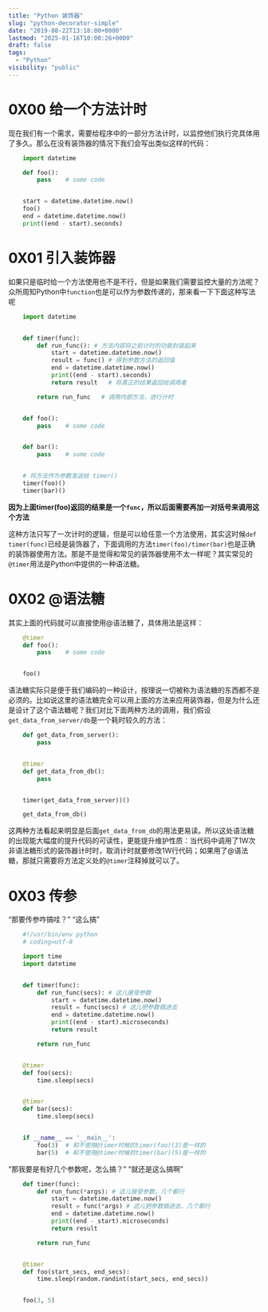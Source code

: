 ```yaml
---
title: "Python 装饰器"
slug: "python-decorator-simple"
date: "2019-08-22T13:18:00+0000"
lastmod: "2025-01-16T10:00:26+0000"
draft: false
tags:
  - "Python"
visibility: "public"
---
```

# 0X00 给一个方法计时

现在我们有一个需求，需要给程序中的一部分方法计时，以监控他们执行完具体用了多久。那么在没有装饰器的情况下我们会写出类似这样的代码：

```python
    import datetime

    def foo():
        pass    # some code


    start = datetime.datetime.now()
    foo()
    end = datetime.datetime.now()
    print((end - start).seconds)
```

# 0X01 引入装饰器

如果只是临时给一个方法使用也不是不行，但是如果我们需要监控大量的方法呢？众所周知Python中`function`也是可以作为参数传递的，那来看一下下面这种写法呢

```python
    import datetime


    def timer(func):
        def run_func(): # 方法内部将之前计时的功能封装起来
            start = datetime.datetime.now()
            result = func() # 得到参数方法的返回值
            end = datetime.datetime.now()
            print((end - start).seconds)
            return result   # 将真正的结果返回给调用者

        return run_func   # 调用内部方法，进行计时


    def foo():
        pass    # some code


    def bar():
        pass    # some code


    # 将方法作为参数发送给 timer()
    timer(foo)()
    timer(bar)()
```


**因为上面timer(foo)返回的结果是一个`func`，所以后面需要再加一对括号来调用这个方法**

这种方法只写了一次计时的逻辑，但是可以给任意一个方法使用，其实这时候`def timer(func)`已经是装饰器了，下面调用的方法`timer(foo)/timer(bar)`也是正确的装饰器使用方法。那是不是觉得和常见的装饰器使用不太一样呢？其实常见的`@timer`用法是Python中提供的一种语法糖。

# 0X02 @语法糖

其实上面的代码就可以直接使用@语法糖了，具体用法是这样：

```python
    @timer
    def foo():
        pass    # some code


    foo()
```

语法糖实际只是便于我们编码的一种设计，按理说一切被称为语法糖的东西都不是必须的。比如说这里的语法糖完全可以用上面的方法来应用装饰器，但是为什么还是设计了这个语法糖呢？我们对比下面两种方法的调用，我们假设`get_data_from_server/db`是一个耗时较久的方法：

```python
    def get_data_from_server():
        pass


    @timer
    def get_data_from_db():
        pass


    timer(get_data_from_server))()

    get_data_from_db()
```

这两种方法看起来明显是后面`get_data_from_db`的用法更易读。所以这处语法糖的出现能大幅度的提升代码的可读性，更能提升维护性质：当代码中调用了1W次非语法糖形式的装饰器计时时，取消计时就要修改1W行代码；如果用了@语法糖，那就只需要将方法定义处的`@timer`注释掉就可以了。

# 0X03 传参

“那要传参咋搞哇？” “这么搞”

```python
    #!/usr/bin/env python
    # coding=utf-8

    import time
    import datetime


    def timer(func):
        def run_func(secs): # 这儿接受参数
            start = datetime.datetime.now()
            result = func(secs) # 这儿把参数搞进去
            end = datetime.datetime.now()
            print((end - start).microseconds)
            return result

        return run_func


    @timer
    def foo(secs):
        time.sleep(secs)


    @timer
    def bar(secs):
        time.sleep(secs)


    if __name__ == '__main__':
        foo(3)  # 和不使用@timer时候的timer(foo)(3)是一样的
        bar(5)  # 和不使用@timer时候的timer(bar)(5)是一样的
```

“那我要是有好几个参数呢，怎么搞？” “就还是这么搞啊”

```python
    def timer(func):
        def run_func(*args): # 这儿接受参数，几个都行
            start = datetime.datetime.now()
            result = func(*args) # 这儿把参数搞进去，几个都行
            end = datetime.datetime.now()
            print((end - start).microseconds)
            return result

        return run_func


    @timer
    def foo(start_secs, end_secs):
        time.sleep(random.randint(start_secs, end_secs))


    foo(3, 5)
```